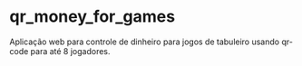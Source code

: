 # qr_money_for_games
Aplicação web para controle de dinheiro para jogos de tabuleiro usando qr-code para até 8 jogadores.
